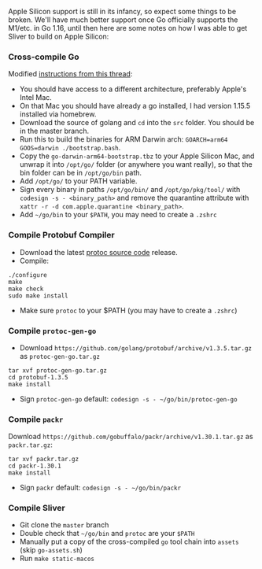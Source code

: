 Apple Silicon support is still in its infancy, so expect some things to be broken. We'll have much better support once Go officially supports the M1/etc. in Go 1.16, until then here are some notes on how I was able to get Sliver to build on Apple Silicon: 

### Cross-compile Go

Modified [instructions from this thread](https://github.com/golang/go/issues/38485#issuecomment-730247329):

 * You should have access to a different architecture, preferably Apple's Intel Mac.
 * On that Mac you should have already a go installed, I had version 1.15.5 installed via homebrew.
 * Download the source of golang and `cd` into the `src` folder. You should be in the master branch.
 * Run this to build the binaries for ARM Darwin arch: `GOARCH=arm64 GOOS=darwin ./bootstrap.bash`.
 * Copy the `go-darwin-arm64-bootstrap.tbz` to your Apple Silicon Mac, and unwrap it into `/opt/go/` folder (or anywhere you want really), so that the bin folder can be in `/opt/go/bin` path.
 * Add `/opt/go/` to your PATH variable.
 * Sign every binary in paths `/opt/go/bin/` and `/opt/go/pkg/tool/` with `codesign -s - <binary_path>` and remove the quarantine attribute with `xattr -r -d com.apple.quarantine <binary_path>`. 
 * Add `~/go/bin` to your `$PATH`, you may need to create a `.zshrc`


### Compile Protobuf Compiler

* Download the latest [protoc source code](https://github.com/protocolbuffers/protobuf/releases) release.
* Compile:

```
./configure
make
make check
sudo make install
```

* Make sure `protoc` to your $PATH (you may have to create a `.zshrc`)

### Compile `protoc-gen-go`

* Download `https://github.com/golang/protobuf/archive/v1.3.5.tar.gz` as `protoc-gen-go.tar.gz`

```
tar xvf protoc-gen-go.tar.gz
cd protobuf-1.3.5
make install
```

* Sign `protoc-gen-go` default: `codesign -s - ~/go/bin/protoc-gen-go`

### Compile `packr`

Download `https://github.com/gobuffalo/packr/archive/v1.30.1.tar.gz` as `packr.tar.gz`:

```
tar xvf packr.tar.gz
cd packr-1.30.1
make install
```

* Sign `packr` default: `codesign -s - ~/go/bin/packr`

### Compile Sliver

* Git clone the `master` branch
* Double check that `~/go/bin` and `protoc` are your `$PATH`
* Manually put a copy of the cross-compiled `go` tool chain into `assets` (skip `go-assets.sh`)
* Run `make static-macos`